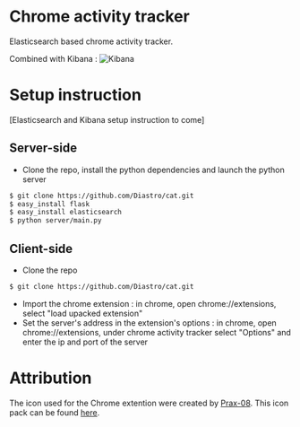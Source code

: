 # Chrome activity tracker
Elasticsearch based chrome activity tracker.

Combined with Kibana : 
![Kibana](https://i.imgur.com/GGOrfJz.png)

# Setup instruction
[Elasticsearch and Kibana setup instruction to come]

## Server-side
- Clone the repo, install the python dependencies and launch the python server
~~~ sh
$ git clone https://github.com/Diastro/cat.git
$ easy_install flask
$ easy_install elasticsearch
$ python server/main.py
~~~

## Client-side
- Clone the repo
~~~ sh
$ git clone https://github.com/Diastro/cat.git
~~~
- Import the chrome extension : in chrome, open chrome://extensions, select "load upacked extension"
- Set the server's address in the extension's options : in chrome, open chrome://extensions, under chrome activity tracker select "Options" and enter the ip and port of the server

# Attribution
The icon used for the Chrome extention were created by [Prax-08](http://prax-08.deviantart.com/). 
This icon pack can be found [here](http://www.deviantart.com/art/Boolean-1-1-166457851).
